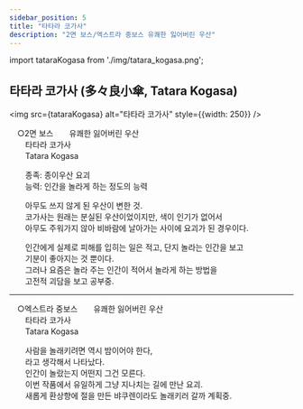```yaml
---
sidebar_position: 5
title: "타타라 코가사"
description: "2면 보스/엑스트라 중보스 유쾌한 잃어버린 우산"
---
```


import tataraKogasa from './img/tatara_kogasa.png';

## 타타라 코가사 (多々良小傘, Tatara Kogasa)

<img src={tataraKogasa} alt="타타라 코가사" style={{width: 250}} />

　○2면 보스　　유쾌한 잃어버린 우산  
　　타타라 코가사  
　　Tatara Kogasa  

　　종족: 종이우산 요괴  
　　능력: 인간을 놀라게 하는 정도의 능력  

　　아무도 쓰지 않게 된 우산이 변한 것.  
　　코가사는 원래는 분실된 우산이었이지만, 색이 인기가 없어서  
　　아무도 주워가지 않아 비바람에 날아가는 사이에 요괴가 된 경우이다.  

　　인간에게 실제로 피해를 입히는 일은 적고, 단지 놀라는 인간을 보고  
　　기분이 좋아지는 것 뿐이다.  
　　그러나 요즘은 놀라 주는 인간이 적어서 놀라게 하는 방법을  
　　고전적 괴담을 보고 공부중.  

---

　○엑스트라 중보스　　유쾌한 잃어버린 우산  
　　타타라 코가사  
　　Tatara Kogasa  

　　사람을 놀래키려면 역시 밤이어야 한다,  
　　라고 생각해서 나타났다.  
　　인간이 놀랐는지 어떤지 그건 모른다.  
　　이번 작품에서 유일하게 그냥 지나치는 길에 만난 요괴.  
　　새롭게 환상향에 절을 만든 뱌쿠렌이라도 놀래키러 갈까 계획중.
